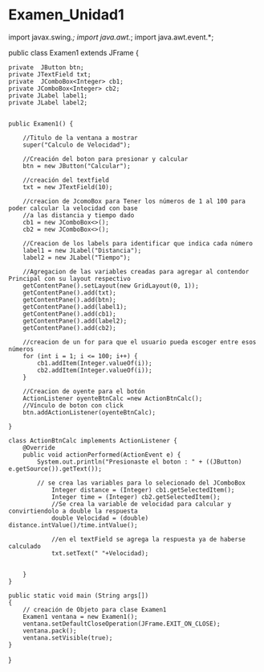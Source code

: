 # Examen_Unidad1

 import javax.swing.*;
import java.awt.*;
import java.awt.event.*;

public class Examen1 extends JFrame {


    private  JButton btn;
    private JTextField txt;
    private  JComboBox<Integer> cb1;
    private JComboBox<Integer> cb2;
    private JLabel label1;
    private JLabel label2;


    public Examen1() {

        //Titulo de la ventana a mostrar
        super("Calculo de Velocidad");

        //Creación del boton para presionar y calcular
        btn = new JButton("Calcular");

        //creación del textfield
        txt = new JTextField(10);

        //creacion de JcomoBox para Tener los números de 1 al 100 para poder calcular la velocidad con base
        //a las distancia y tiempo dado
        cb1 = new JComboBox<>();
        cb2 = new JComboBox<>();

        //Creacion de los labels para identificar que indica cada número
        label1 = new JLabel("Distancia");
        label2 = new JLabel("Tiempo");

        //Agregacion de las variables creadas para agregar al contendor Principal con su layout respectivo
        getContentPane().setLayout(new GridLayout(0, 1));
        getContentPane().add(txt);
        getContentPane().add(btn);
        getContentPane().add(label1);
        getContentPane().add(cb1);
        getContentPane().add(label2);
        getContentPane().add(cb2);

        //creacion de un for para que el usuario pueda escoger entre esos números
        for (int i = 1; i <= 100; i++) {
            cb1.addItem(Integer.valueOf(i));
            cb2.addItem(Integer.valueOf(i));
        }

        //Creacion de oyente para el botón
        ActionListener oyenteBtnCalc =new ActionBtnCalc();
        //Vínculo de boton con click
        btn.addActionListener(oyenteBtnCalc);

    }

    class ActionBtnCalc implements ActionListener {
        @Override
        public void actionPerformed(ActionEvent e) {
            System.out.println("Presionaste el boton : " + ((JButton) e.getSource()).getText());

            // se crea las variables para lo selecionado del JComboBox
                Integer distance = (Integer) cb1.getSelectedItem();
                Integer time = (Integer) cb2.getSelectedItem();
                //Se crea la variable de velocidad para calcular y convirtiendolo a double la respuesta
                double Velocidad = (double) distance.intValue()/time.intValue();

                //en el textField se agrega la respuesta ya de haberse calculado
                txt.setText(" "+Velocidad);


        }
    }

    public static void main (String args[])
    {
        // creación de Objeto para clase Examen1
        Examen1 ventana = new Examen1();
        ventana.setDefaultCloseOperation(JFrame.EXIT_ON_CLOSE);
        ventana.pack();
        ventana.setVisible(true);
    }
}
